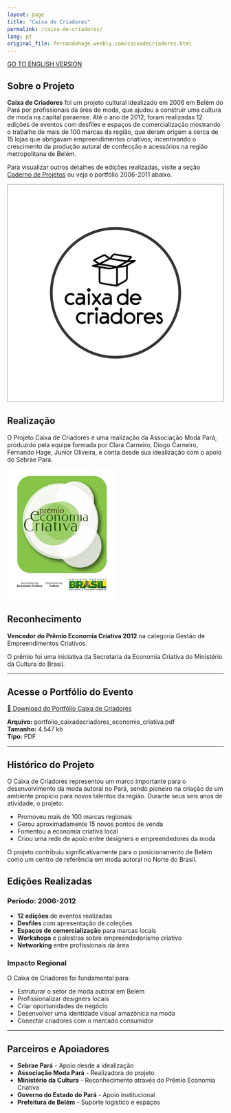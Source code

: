 ```yaml
---
layout: page
title: "Caixa de Criadores"
permalink: /caixa-de-criadores/
lang: pt
original_file: fernandohage.weebly.com/caixadecriadores.html
---
```


[GO TO ENGLISH VERSION](box-creators.html)

## Sobre o Projeto

**Caixa de Criadores** foi um projeto cultural idealizado em 2006 em Belém do Pará por profissionais da área de moda, que ajudou a construir uma cultura de moda na capital paraense. Até o ano de 2012, foram realizadas 12 edições de eventos com desfiles e espaços de comercialização mostrando o trabalho de mais de 100 marcas da região, que deram origem a cerca de 15 lojas que abrigavam empreendimentos criativos, incentivando o crescimento da produção autoral de confecção e acessórios na região metropolitana de Belém.

Para visualizar outros detalhes de edições realizadas, visite a seção [Caderno de Projetos](diario-de-bordo.html) ou veja o portfólio 2006-2011 abaixo.

![Logo do projeto Caixa de Criadores](/assets/images/caixadecriadores-caixa-de-criadores-01.png)

## Realização

O Projeto Caixa de Criadores é uma realização da Associação Moda Pará, produzido pela equipe formada por Clara Carneiro, Diogo Carneiro, Fernando Hage, Junior Oliveira, e conta desde sua idealização com o apoio do Sebrae Pará.

![Evento Caixa de Criadores](/assets/images/caixadecriadores-caixa-de-criadores-02.jpg)

## Reconhecimento

**Vencedor do Prêmio Economia Criativa 2012** na categoria Gestão de Empreendimentos Criativos.

O prêmio foi uma iniciativa da Secretaria da Economia Criativa do Ministério da Cultura do Brasil.

---

## Acesse o Portfólio do Evento

[📄 Download do Portfólio Caixa de Criadores](/assets/documents/portfolio_caixadecriadores_economia_criativa.pdf)

**Arquivo:** portfolio_caixadecriadores_economia_criativa.pdf  
**Tamanho:** 4.547 kb  
**Tipo:** PDF

---

## Histórico do Projeto

O Caixa de Criadores representou um marco importante para o desenvolvimento da moda autoral no Pará, sendo pioneiro na criação de um ambiente propício para novos talentos da região. Durante seus seis anos de atividade, o projeto:

- Promoveu mais de 100 marcas regionais
- Gerou aproximadamente 15 novos pontos de venda
- Fomentou a economia criativa local
- Criou uma rede de apoio entre designers e empreendedores da moda

O projeto contribuiu significativamente para o posicionamento de Belém como um centro de referência em moda autoral no Norte do Brasil.

## Edições Realizadas

### Período: 2006-2012
- **12 edições** de eventos realizadas
- **Desfiles** com apresentação de coleções
- **Espaços de comercialização** para marcas locais
- **Workshops** e palestras sobre empreendedorismo criativo
- **Networking** entre profissionais da área

### Impacto Regional

O Caixa de Criadores foi fundamental para:
- Estruturar o setor de moda autoral em Belém
- Profissionalizar designers locais
- Criar oportunidades de negócio
- Desenvolver uma identidade visual amazônica na moda
- Conectar criadores com o mercado consumidor

---

## Parceiros e Apoiadores

- **Sebrae Pará** - Apoio desde a idealização
- **Associação Moda Pará** - Realizadora do projeto
- **Ministério da Cultura** - Reconhecimento através do Prêmio Economia Criativa
- **Governo do Estado do Pará** - Apoio institucional
- **Prefeitura de Belém** - Suporte logístico e espaços
